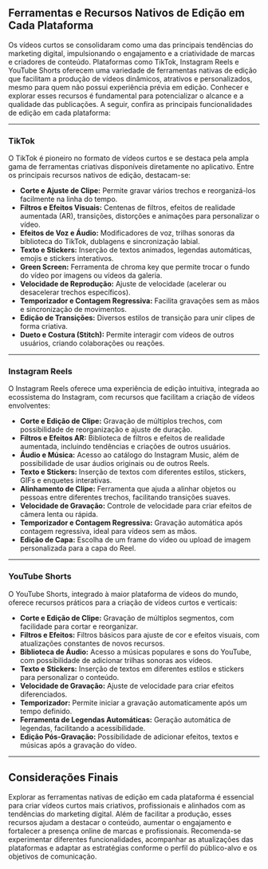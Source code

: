 
## Ferramentas e Recursos Nativos de Edição em Cada Plataforma

Os vídeos curtos se consolidaram como uma das principais tendências do marketing digital, impulsionando o engajamento e a criatividade de marcas e criadores de conteúdo. Plataformas como TikTok, Instagram Reels e YouTube Shorts oferecem uma variedade de ferramentas nativas de edição que facilitam a produção de vídeos dinâmicos, atrativos e personalizados, mesmo para quem não possui experiência prévia em edição. Conhecer e explorar esses recursos é fundamental para potencializar o alcance e a qualidade das publicações. A seguir, confira as principais funcionalidades de edição em cada plataforma:

---

### TikTok

O TikTok é pioneiro no formato de vídeos curtos e se destaca pela ampla gama de ferramentas criativas disponíveis diretamente no aplicativo. Entre os principais recursos nativos de edição, destacam-se:

- **Corte e Ajuste de Clipe:** Permite gravar vários trechos e reorganizá-los facilmente na linha do tempo.
- **Filtros e Efeitos Visuais:** Centenas de filtros, efeitos de realidade aumentada (AR), transições, distorções e animações para personalizar o vídeo.
- **Efeitos de Voz e Áudio:** Modificadores de voz, trilhas sonoras da biblioteca do TikTok, dublagens e sincronização labial.
- **Texto e Stickers:** Inserção de textos animados, legendas automáticas, emojis e stickers interativos.
- **Green Screen:** Ferramenta de chroma key que permite trocar o fundo do vídeo por imagens ou vídeos da galeria.
- **Velocidade de Reprodução:** Ajuste de velocidade (acelerar ou desacelerar trechos específicos).
- **Temporizador e Contagem Regressiva:** Facilita gravações sem as mãos e sincronização de movimentos.
- **Edição de Transições:** Diversos estilos de transição para unir clipes de forma criativa.
- **Dueto e Costura (Stitch):** Permite interagir com vídeos de outros usuários, criando colaborações ou reações.

---

### Instagram Reels

O Instagram Reels oferece uma experiência de edição intuitiva, integrada ao ecossistema do Instagram, com recursos que facilitam a criação de vídeos envolventes:

- **Corte e Edição de Clipe:** Gravação de múltiplos trechos, com possibilidade de reorganização e ajuste de duração.
- **Filtros e Efeitos AR:** Biblioteca de filtros e efeitos de realidade aumentada, incluindo tendências e criações de outros usuários.
- **Áudio e Música:** Acesso ao catálogo do Instagram Music, além de possibilidade de usar áudios originais ou de outros Reels.
- **Texto e Stickers:** Inserção de textos com diferentes estilos, stickers, GIFs e enquetes interativas.
- **Alinhamento de Clipe:** Ferramenta que ajuda a alinhar objetos ou pessoas entre diferentes trechos, facilitando transições suaves.
- **Velocidade de Gravação:** Controle de velocidade para criar efeitos de câmera lenta ou rápida.
- **Temporizador e Contagem Regressiva:** Gravação automática após contagem regressiva, ideal para vídeos sem as mãos.
- **Edição de Capa:** Escolha de um frame do vídeo ou upload de imagem personalizada para a capa do Reel.

---

### YouTube Shorts

O YouTube Shorts, integrado à maior plataforma de vídeos do mundo, oferece recursos práticos para a criação de vídeos curtos e verticais:

- **Corte e Edição de Clipe:** Gravação de múltiplos segmentos, com facilidade para cortar e reorganizar.
- **Filtros e Efeitos:** Filtros básicos para ajuste de cor e efeitos visuais, com atualizações constantes de novos recursos.
- **Biblioteca de Áudio:** Acesso a músicas populares e sons do YouTube, com possibilidade de adicionar trilhas sonoras aos vídeos.
- **Texto e Stickers:** Inserção de textos em diferentes estilos e stickers para personalizar o conteúdo.
- **Velocidade de Gravação:** Ajuste de velocidade para criar efeitos diferenciados.
- **Temporizador:** Permite iniciar a gravação automaticamente após um tempo definido.
- **Ferramenta de Legendas Automáticas:** Geração automática de legendas, facilitando a acessibilidade.
- **Edição Pós-Gravação:** Possibilidade de adicionar efeitos, textos e músicas após a gravação do vídeo.

---

## Considerações Finais

Explorar as ferramentas nativas de edição em cada plataforma é essencial para criar vídeos curtos mais criativos, profissionais e alinhados com as tendências do marketing digital. Além de facilitar a produção, esses recursos ajudam a destacar o conteúdo, aumentar o engajamento e fortalecer a presença online de marcas e profissionais. Recomenda-se experimentar diferentes funcionalidades, acompanhar as atualizações das plataformas e adaptar as estratégias conforme o perfil do público-alvo e os objetivos de comunicação.
```
